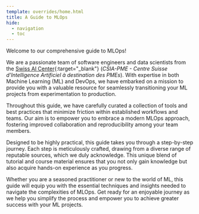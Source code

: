 ```yaml
---
template: overrides/home.html
title: A Guide to MLOps
hide:
  - navigation
  - toc
---
```


Welcome to our comprehensive guide to MLOps!

We are a passionate team of software engineers and data scientists from the [Swiss AI Center](https://www.hes-so.ch/swiss-ai-center){:target="\_blank"} (*CSIA-PME - Centre Suisse d'Intelligence Artificiel à destination des PMEs*). With expertise in both Machine Learning (ML) and DevOps, we have embarked on a mission to provide you with a valuable resource for seamlessly transitioning your ML projects from experimentation to production.

Throughout this guide, we have carefully curated a collection of tools and best practices that minimize friction within established workflows and teams. Our aim is to empower you to embrace a modern MLOps approach, fostering improved collaboration and reproducibility among your team members.

Designed to be highly practical, this guide takes you through a step-by-step journey. Each step is meticulously crafted, drawing from a diverse range of reputable sources, which we duly acknowledge. This unique blend of tutorial and course material ensures that you not only gain knowledge but also acquire hands-on experience as you progress.

Whether you are a seasoned practitioner or new to the world of ML, this guide will equip you with the essential techniques and insights needed to navigate the complexities of MLOps. Get ready for an enjoyable journey as we help you simplify the process and empower you to achieve greater success with your ML projects.
